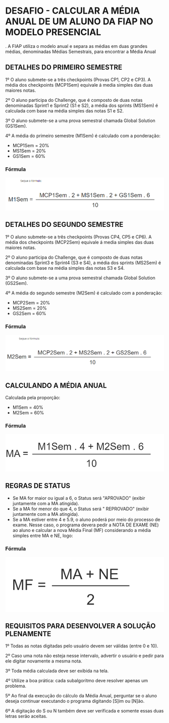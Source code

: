# DESAFIO - CALCULAR A MÉDIA ANUAL DE UM ALUNO DA FIAP NO MODELO PRESENCIAL

. A FIAP utiliza o modelo anual e separa as médias em duas grandes médias, denominadas Médias Semestrais, para encontrar a Média Anual

## DETALHES DO PRIMEIRO SEMESTRE

1º O aluno submete-se a três checkpoints (Provas CP1, CP2 e CP3).
A média dos checkpoints (MCP1Sem) equivale á media simples das duas maiores notas.

2º O aluno participa do Challenge, que é composto de duas notas denominadas Sprint1 e Sprint2 (S1 e S2), a média dos sprints (MS1Sem) é calculada com base na média simples das notas S1 e S2.

3º O aluno submete-se a uma prova semestral chamada Global Solution (GS1Sem).

4º A média do primeiro semestre (M1Sem) é calculado com a ponderação:

* MCP1Sem = 20%
* MS1Sem = 20%
* GS1Sem = 60%

### Fórmula

![alt text](/public/image.png)

## DETALHES DO SEGUNDO SEMESTRE

1º O aluno submete-se a três checkpoints (Provas CP4, CP5 e CP6).
A média dos checkpoints (MCP2Sem) equivale á media simples das duas maiores notas.

2º O aluno participa do Challenge, que é composto de duas notas denominadas Sprint3 e Sprint4 (S3 e S4), a média dos sprints (MS2Sem) é calculada com base na média simples das notas S3 e S4.

3º O aluno submete-se a uma prova semestral chamada Global Solution (GS2Sem).

4º A média do segundo semestre (M2Sem) é calculado com a ponderação:

* MCP2Sem = 20%
* MS2Sem = 20%
* GS2Sem = 60%

### Fórmula

![alt text](/public/image2.png)

## CALCULANDO A MÉDIA ANUAL

Calculada pela proporção:

* M1Sem = 40%
* M2Sem = 60%
  
### Fórmula

![alt text](/public/image3.png)

## REGRAS DE STATUS

* Se MA for maior ou igual a 6, o Status será "APROVADO" (exibir juntamente com a MA atingida).
* Se a MA for menor do que 4, o Status será " REPROVADO" (exibir juntamente com a MA atingida).
* Se a MA estiver entre 4 e 5.9, o aluno poderá por meio do processo de exame. Nesse caso, o programa devera pedir a NOTA DE EXAME (NE) ao aluno e calcular a nova Média Final (MF) considerando a média simples entre MA e NE, logo:

### Fórmula

![alt text](/public/image4.png)

## REQUISITOS PARA DESENVOLVER A SOLUÇÃO PLENAMENTE

1º Todas as notas digitadas pelo usuário devem ser válidas (entre 0 e 10).

2º Caso uma nota não esteja nesse intervalo, advertir o usuário e pedir para ele digitar novamente a mesma nota.

3º Toda média calculada deve ser exibida na tela.

4º Utilize a boa prática: cada subalgoritmo deve resolver apenas um problema.

5º Ao final da execução do cálculo da Média Anual, perguntar se o aluno deseja continuar executando o programa digitando [S]im ou [N]ão. 

6º A digitação do S ou N também deve ser verificada e somente essas duas letras serão aceitas.
